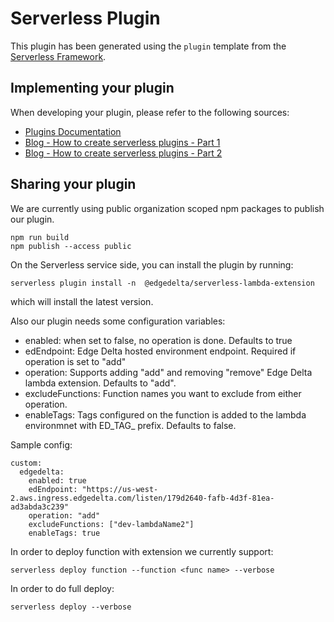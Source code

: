 # Serverless Plugin

This plugin has been generated using the `plugin` template from the [Serverless Framework](https://www.serverless.com/).

## Implementing your plugin

When developing your plugin, please refer to the following sources:

- [Plugins Documentation](https://www.serverless.com/framework/docs/providers/aws/guide/plugins/)
- [Blog - How to create serverless plugins - Part 1](https://serverless.com/blog/writing-serverless-plugins/)
- [Blog - How to create serverless plugins - Part 2](https://serverless.com/blog/writing-serverless-plugins-2/)

## Sharing your plugin

We are currently using public organization scoped npm packages to publish our plugin. 
```
npm run build
npm publish --access public   
```

On the Serverless service side, you can install the plugin by running:
```
serverless plugin install -n  @edgedelta/serverless-lambda-extension

```
which will install the latest version.

Also our plugin needs some configuration variables:
- enabled: when set to false, no operation is done. Defaults to true
- edEndpoint: Edge Delta hosted environment endpoint. Required if operation is set to "add"
- operation: Supports adding "add" and removing "remove" Edge Delta lambda extension. Defaults to "add".
- excludeFunctions: Function names you want to exclude from either operation.
- enableTags: Tags configured on the function is added to the lambda environmnet with ED_TAG_ prefix. Defaults to false.

Sample config:
```
custom:
  edgedelta:
    enabled: true
    edEndpoint: "https://us-west-2.aws.ingress.edgedelta.com/listen/179d2640-fafb-4d3f-81ea-ad3abda3c239"
    operation: "add"
    excludeFunctions: ["dev-lambdaName2"]
    enableTags: true
```

In order to deploy function with extension we currently support:
```
serverless deploy function --function <func name> --verbose

```

In order to do full deploy:
```
serverless deploy --verbose
```